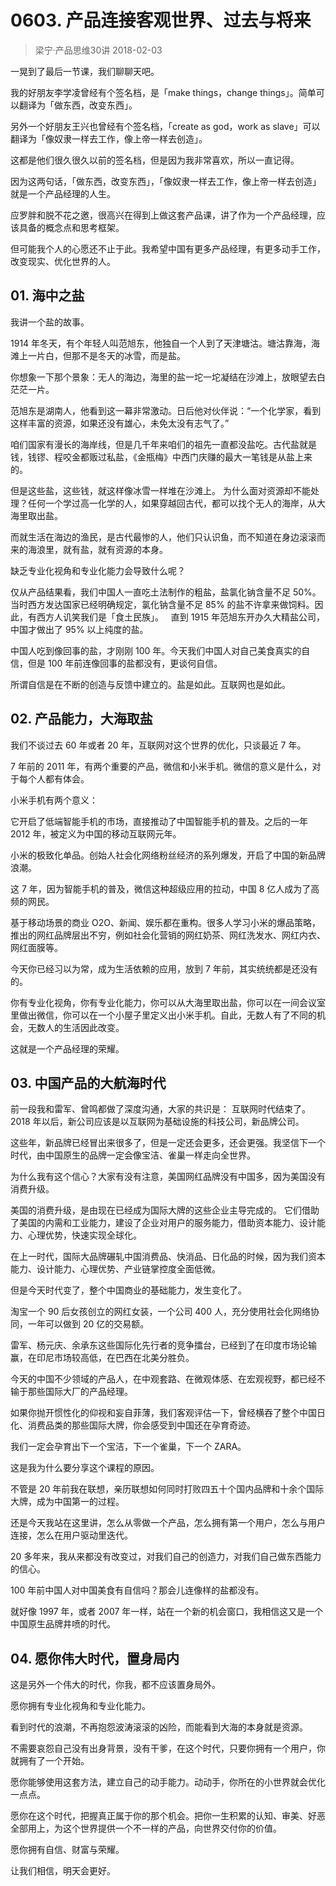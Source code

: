 # 0603. 产品连接客观世界、过去与将来
> 梁宁·产品思维30讲
2018-02-03

一晃到了最后一节课，我们聊聊天吧。

我的好朋友李学凌曾经有个签名档，是「make things，change things」。简单可以翻译为「做东西，改变东西」。

另外一个好朋友王兴也曾经有个签名档，「create as god，work as slave」可以翻译为「像奴隶一样去工作，像上帝一样去创造」。

这都是他们很久很久以前的签名档，但是因为我非常喜欢，所以一直记得。

因为这两句话，「做东西，改变东西」，「像奴隶一样去工作，像上帝一样去创造」就是一个产品经理的人生。

应罗胖和脱不花之邀，很高兴在得到上做这套产品课，讲了作为一个产品经理，应该具备的概念点和思考框架。

但可能我个人的心愿还不止于此。我希望中国有更多产品经理，有更多动手工作，改变现实、优化世界的人。

## 01. 海中之盐

我讲一个盐的故事。

1914 年冬天，有个年轻人叫范旭东，他独自一个人到了天津塘沽。塘沽靠海，海滩上一片白，但那不是冬天的冰雪，而是盐。

你想象一下那个景象：无人的海边，海里的盐一坨一坨凝结在沙滩上，放眼望去白茫茫一片。

范旭东是湖南人，他看到这一幕非常激动。日后他对伙伴说：“一个化学家，看到这样丰富的资源，如果还没有雄心，未免太没有志气了。”

咱们国家有漫长的海岸线，但是几千年来咱们的祖先一直都没盐吃。古代盐就是钱，钱镠、程咬金都贩过私盐，《金瓶梅》中西门庆赚的最大一笔钱是从盐上来的。

但是这些盐，这些钱，就这样像冰雪一样堆在沙滩上。 为什么面对资源却不能处理？任何一个学过高一化学的人，如果穿越回古代，都可以找个无人的海岸，从大海里取出盐。

而就生活在海边的渔民，是古代最惨的人，他们只认识鱼，而不知道在身边滚滚而来的海浪里，就有盐，就有资源的本身。 

缺乏专业化视角和专业化能力会导致什么呢？

仅从产品结果看，我们中国人一直吃土法制作的粗盐，盐氯化钠含量不足 50%。当时西方发达国家已经明确规定，氯化钠含量不足 85% 的盐不许拿来做饲料。因此，有西方人讥笑我们是「食土民族」。
 
直到 1915 年范旭东开办久大精盐公司，中国才做出了 95% 以上纯度的盐。

中国人吃到像回事的盐，才刚刚 100 年。今天我们中国人对自己美食真实的自信，但是 100 年前连像回事的盐都没有，更谈何自信。

所谓自信是在不断的创造与反馈中建立的。盐是如此。互联网也是如此。

## 02. 产品能力，大海取盐

我们不谈过去 60 年或者 20 年，互联网对这个世界的优化，只谈最近 7 年。

7 年前的 2011 年，有两个重要的产品，微信和小米手机。微信的意义是什么，对于每个人都有体会。

小米手机有两个意义：

它开启了低端智能手机的市场，直接推动了中国智能手机的普及。之后的一年 2012 年，被定义为中国的移动互联网元年。

小米的极致化单品。创始人社会化网络粉丝经济的系列爆发，开启了中国的新品牌浪潮。

这 7 年，因为智能手机的普及，微信这种超级应用的拉动，中国 8 亿人成为了高频的网民。

基于移动场景的商业 O2O、新闻、娱乐都在重构。很多人学习小米的爆品策略，推出的网红品牌层出不穷，例如社会化营销的网红奶茶、网红洗发水、网红内衣、网红面膜等。

今天你已经习以为常，成为生活依赖的应用，放到 7 年前，其实统统都是还没有的。

你有专业化视角，你有专业化能力，你可以从大海里取出盐，你可以在一间会议室里做出微信，你可以在一个小屋子里定义出小米手机。自此，无数人有了不同的机会，无数人的生活因此改变。

这就是一个产品经理的荣耀。

## 03. 中国产品的大航海时代

前一段我和雷军、曾鸣都做了深度沟通，大家的共识是： 互联网时代结束了。2018 年以后，新公司应该是以互联网为基础设施的科技公司，新品牌公司。

这些年，新品牌已经冒出来很多了，但是一定还会更多，还会更强。我坚信下一个时代，由中国原生的品牌一定会像宝洁、雀巢一样走向全世界。

为什么我有这个信心？大家有没有注意，美国网红品牌没有中国多，因为美国没有消费升级。

美国的消费升级，是由现在已经成为国际大牌的这些企业主导完成的。 它们借助了美国的内需和工业能力，建设了企业对用户的服务能力，借助资本能力、设计能力、心理优势，快速实现全球化。

在上一时代，国际大品牌碾轧中国消费品、快消品、日化品的时候，因为我们资本能力、设计能力、心理优势、产业链掌控度全面低微。

但是今天时代变了，整个中国商业的基础能力，发生变化了。

淘宝一个 90 后女孩创立的网红女装，一个公司 400 人，充分使用社会化网络协同，一年可以做到 20 亿的交易额。

雷军、杨元庆、余承东这些国际化先行者的竞争擂台，已经到了在印度市场论输赢，在印尼市场较高低，在巴西在北美分胜负。

今天的中国不少领域的产品人，在中观套路、在微观体感、在宏观视野，都已经不输于那些国际大厂的产品经理。

如果你抛开惯性化的仰视和妄自菲薄，我们客观评估一下，曾经横吞了整个中国日化、消费品类的那些国际大牌，你会感受到中国还在孕育奇迹。

我们一定会孕育出下一个宝洁，下一个雀巢，下一个 ZARA。

这是我为什么要分享这个课程的原因。

不管是 20 年前我在联想，亲历联想如何同时打败四五十个国内品牌和十余个国际大牌，成为中国第一的过程。

还是今天我站在这里讲，怎么从零做一个产品，怎么拥有第一个用户，怎么与用户连接，怎么在用户驱动里迭代。

20 多年来，我从来都没有改变过，对我们自己的创造力，对我们自己做东西能力的信心。

100 年前中国人对中国美食有自信吗？那会儿连像样的盐都没有。

就好像 1997 年，或者 2007 年一样，站在一个新的机会窗口，我相信这又是一个中国原生品牌井喷的时代。

## 04. 愿你伟大时代，置身局内

这是另外一个伟大的时代，你我，都不应该置身局外。

愿你拥有专业化视角和专业化能力。

看到时代的浪潮，不再抱怨波涛滚滚的凶险，而能看到大海的本身就是资源。

不需要哀怨自己没有出身背景，没有干爹，在这个时代，只要你拥有一个用户，你就拥有了一个开始。

愿你能够使用这套方法，建立自己的动手能力。动动手，你所在的小世界就会优化一点点。

愿你在这个时代，把握真正属于你的那个机会。把你一生积累的认知、审美、好恶全部用上，为这个世界提供一个不一样的产品，向世界交付你的价值。

愿你拥有自信、财富与荣耀。

让我们相信，明天会更好。